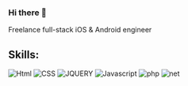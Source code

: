 ### Hi there 👋

Freelance full-stack iOS & Android engineer

## Skills:
![Html](https://img.shields.io/badge/Html5-3DDC84?style=for-the-badge&logo=html5&logoColor=white&labelColor=101010)
![CSS](https://img.shields.io/badge/CSS-0095D5?style=for-the-badge&logo=css3&logoColor=white&labelColor=101010)
![JQUERY](https://img.shields.io/badge/JQuery-blue?style=for-the-badge&logo=jquery&logoColor=white&labelColor=101010)
![Javascript](https://img.shields.io/badge/Javascript-FFCA26?style=for-the-badge&logo=javascript&logoColor=white&labelColor=101010)
![php](https://img.shields.io/badge/PHP-4479A1?style=for-the-badge&logo=PHP&logoColor=white&labelColor=101010)
![net](https://img.shields.io/badge/.Net-informational?style=for-the-badge&logo=.Net&logoColor=white&labelColor=101010)




<!--

**alejoval/alejoval** is a ✨ _special_ ✨ repository because its `README.md` (this file) appears on your GitHub profile.

Freelance full-stack iOS & Android engineer





Here are some ideas to get you started:

- 🔭 I’m currently working on ...
- 🌱 I’m currently learning ...
- 👯 I’m looking to collaborate on ...
- 🤔 I’m looking for help with ...
- 💬 Ask me about ...
- 📫 How to reach me: ...
- 😄 Pronouns: ...
- ⚡ Fun fact: ...
-->

